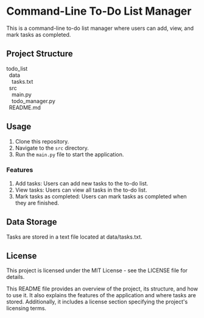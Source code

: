 # Command-Line To-Do List Manager

This is a command-line to-do list manager where users can add, view, and mark tasks as completed.

## Project Structure

todo_list<br>
&ensp;data<br>
&emsp;tasks.txt<br>
&ensp;src<br>
&emsp;main.py<br>
&emsp;todo_manager.py<br>
&ensp;README.md<br>


## Usage

1. Clone this repository.
2. Navigate to the `src` directory.
3. Run the `main.py` file to start the application.

### Features
1. Add tasks: Users can add new tasks to the to-do list.
2. View tasks: Users can view all tasks in the to-do list.
3. Mark tasks as completed: Users can mark tasks as completed when they are finished.

## Data Storage
Tasks are stored in a text file located at data/tasks.txt.

## License
This project is licensed under the MIT License - see the LICENSE file for details.

This README file provides an overview of the project, its structure, and how to use it. It also explains the features of the application and where tasks are stored. Additionally, it includes a license section specifying the project's licensing terms.
